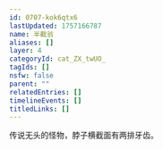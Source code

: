 ```yaml
---
id: 0707-kok6qtx6
lastUpdated: 1757166787
name: 半截翁
aliases: []
layer: 4
categoryId: cat_ZX_twUO_
tagIds: []
nsfw: false
parent: ""
relatedEntries: []
timelineEvents: []
titledLinks: []
---
```


传说无头的怪物，脖子横截面有两排牙齿。